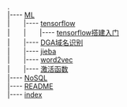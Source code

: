 .  
\|---- [ML](./ML)  
\|&emsp;&emsp;\|---- [tensorflow](./ML/tensorflow)  
\|&emsp;&emsp;\|&emsp;&emsp;\|---- [tensorflow搭建入门](./ML/tensorflow/tensorflow搭建入门.md)  
\|&emsp;&emsp;\|---- [DGA域名识别](./ML/DGA域名识别.md)  
\|&emsp;&emsp;\|---- [jieba](./ML/jieba.md)  
\|&emsp;&emsp;\|---- [word2vec](./ML/word2vec.md)  
\|&emsp;&emsp;\|---- [激活函数](./ML/激活函数.md)  
\|---- [NoSQL](./NoSQL.md)  
\|---- [README](./README.md)  
\|---- [index](./index.md)  
